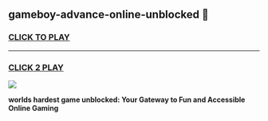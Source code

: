 
## gameboy-advance-online-unblocked 👋
<h3>
<a href="https://premium.freeplayer.one?title=gameboy-advance-online-unblocked&ref=14F">CLICK TO PLAY</a></h3>
<hr>

<h3>
<a href="https://premium.freeplayer.one?title=gameboy-advance-online-unblocked&ref=14F">CLICK 2 PLAY</a>
  
</h3>

<a href="https://premium.freeplayer.one?title=gameboy-advance-online-unblocked&ref=12F/"><img src="https://clearcache.store/games.png"></a>


**worlds hardest game unblocked: Your Gateway to Fun and Accessible Online Gaming**
